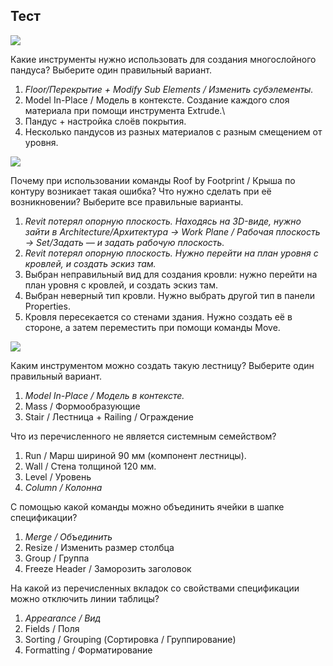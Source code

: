 ## Тест

![](https://study.softculture.cc/img/RVS_18/1670351632_block-2-test-ramp-1.gif) 

Какие инструменты нужно использовать для создания многослойного пандуса? Выберите один правильный вариант.

1. _Floor/Перекрытие + Modify Sub Elements / Изменить субэлементы._
2. Model In-Place / Модель в контексте. Создание каждого слоя материала при помощи инструмента Extrude.\
3. Пандус + настройка слоёв покрытия.
4. Несколько пандусов из разных материалов с разным смещением от уровня.

![](https://study.softculture.cc/img/RVS_18/1670351712_block-2-test-work-plane.jpg)

Почему при использовании команды Roof by Footprint / Крыша по контуру возникает такая ошибка? Что нужно сделать при её возникновении? Выберите все правильные варианты.

1. _Revit потерял опорную плоскость. Находясь на 3D-виде, нужно зайти в Architecture/Архитектура → Work Plane  / Рабочая плоскость → Set/Задать — и задать рабочую плоскость._
2. _Revit потерял опорную плоскость. Нужно перейти на план уровня с кровлей, и создать эскиз там._
3. Выбран неправильный вид для создания кровли: нужно перейти на план уровня с кровлей, и создать эскиз там.
4. Выбран неверный тип кровли. Нужно выбрать другой тип в панели Properties.
5. Кровля пересекается со стенами здания. Нужно создать её в стороне, а затем переместить при помощи команды Move.

![](https://study.softculture.cc/img/RVS_18/1670351793_block-2-test-stairs.jpg)

Каким инструментом можно создать такую лестницу? Выберите один правильный вариант.

1. _Model In-Place / Модель в контексте._
2. Mass / Формообразующие
3. Stair / Лестница + Railing / Ограждение

Что из перечисленного не является системным семейством?
1. Run / Марш шириной 90 мм (компонент лестницы).
2. Wall / Стена толщиной 120 мм.
3. Level / Уровень
4. _Column / Колонна_

C помощью какой команды можно объединить ячейки в шапке спецификации?
1. _Merge / Объединить_
2. Resize / Изменить размер столбца
3. Group / Группа
4. Freeze Header / Заморозить заголовок

На какой из перечисленных вкладок со свойствами спецификации можно отключить линии таблицы?
1. _Appearance / Вид_
2. Fields / Поля
3. Sorting / Grouping (Сортировка / Группирование)
4. Formatting / Форматирование